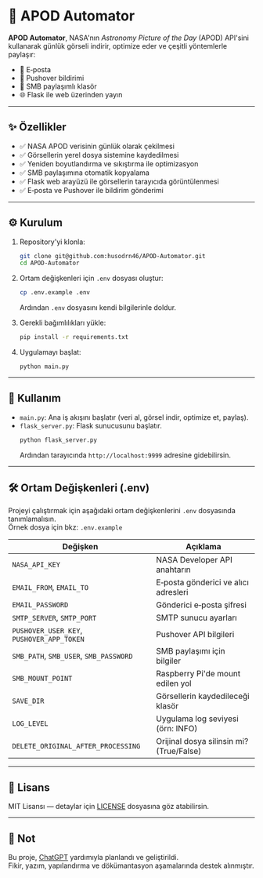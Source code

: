 # 🚀 APOD Automator

**APOD Automator**, NASA'nın _Astronomy Picture of the Day_ (APOD) API'sini kullanarak günlük görseli indirir, optimize eder ve çeşitli yöntemlerle paylaşır:

- 💌 E‑posta
- 📱 Pushover bildirimi
- 📁 SMB paylaşımlı klasör
- 🌐 Flask ile web üzerinden yayın

---

## ✨ Özellikler

- ✅ NASA APOD verisinin günlük olarak çekilmesi  
- ✅ Görsellerin yerel dosya sistemine kaydedilmesi  
- ✅ Yeniden boyutlandırma ve sıkıştırma ile optimizasyon  
- ✅ SMB paylaşımına otomatik kopyalama  
- ✅ Flask web arayüzü ile görsellerin tarayıcıda görüntülenmesi  
- ✅ E‑posta ve Pushover ile bildirim gönderimi

---

## ⚙️ Kurulum

1. Repository'yi klonla:
   ```bash
   git clone git@github.com:husodrn46/APOD-Automator.git
   cd APOD-Automator
   ```

2. Ortam değişkenleri için `.env` dosyası oluştur:
   ```bash
   cp .env.example .env
   ```
   Ardından `.env` dosyasını kendi bilgilerinle doldur.

3. Gerekli bağımlılıkları yükle:
   ```bash
   pip install -r requirements.txt
   ```

4. Uygulamayı başlat:
   ```bash
   python main.py
   ```

---

## 🧪 Kullanım

- `main.py`: Ana iş akışını başlatır (veri al, görsel indir, optimize et, paylaş).
- `flask_server.py`: Flask sunucusunu başlatır.
   ```bash
   python flask_server.py
   ```
   Ardından tarayıcında `http://localhost:9999` adresine gidebilirsin.

---

## 🛠 Ortam Değişkenleri (.env)

Projeyi çalıştırmak için aşağıdaki ortam değişkenlerini `.env` dosyasında tanımlamalısın.  
Örnek dosya için bkz: `.env.example`

| Değişken | Açıklama |
|----------|----------|
| `NASA_API_KEY` | NASA Developer API anahtarın |
| `EMAIL_FROM`, `EMAIL_TO` | E‑posta gönderici ve alıcı adresleri |
| `EMAIL_PASSWORD` | Gönderici e‑posta şifresi |
| `SMTP_SERVER`, `SMTP_PORT` | SMTP sunucu ayarları |
| `PUSHOVER_USER_KEY`, `PUSHOVER_APP_TOKEN` | Pushover API bilgileri |
| `SMB_PATH`, `SMB_USER`, `SMB_PASSWORD` | SMB paylaşımı için bilgiler |
| `SMB_MOUNT_POINT` | Raspberry Pi'de mount edilen yol |
| `SAVE_DIR` | Görsellerin kaydedileceği klasör |
| `LOG_LEVEL` | Uygulama log seviyesi (örn: INFO) |
| `DELETE_ORIGINAL_AFTER_PROCESSING` | Orijinal dosya silinsin mi? (True/False)

---

## 🧾 Lisans

MIT Lisansı — detaylar için [LICENSE](LICENSE) dosyasına göz atabilirsin.

---

## 🤖 Not

Bu proje, [ChatGPT](https://openai.com/chatgpt) yardımıyla planlandı ve geliştirildi.  
Fikir, yazım, yapılandırma ve dökümantasyon aşamalarında destek alınmıştır.

